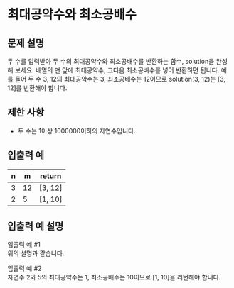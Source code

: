 # 최대공약수와 최소공배수


## 문제 설명
두 수를 입력받아 두 수의 최대공약수와 최소공배수를 반환하는 함수, solution을 완성해 보세요. 배열의 맨 앞에 최대공약수, 그다음 최소공배수를 넣어 반환하면 됩니다. 예를 들어 두 수 3, 12의 최대공약수는 3, 최소공배수는 12이므로 solution(3, 12)는 [3, 12]를 반환해야 합니다.

## 제한 사항
- 두 수는 1이상 1000000이하의 자연수입니다.

## 입출력 예
| n | m | return |
| --- | --- | --- |
| 3 | 12 | [3, 12] |
| 2 | 5 | [1, 10] |

## 입출력 예 설명
입출력 예 #1  
위의 설명과 같습니다.

입출력 예 #2  
자연수 2와 5의 최대공약수는 1, 최소공배수는 10이므로 [1, 10]을 리턴해야 합니다.
